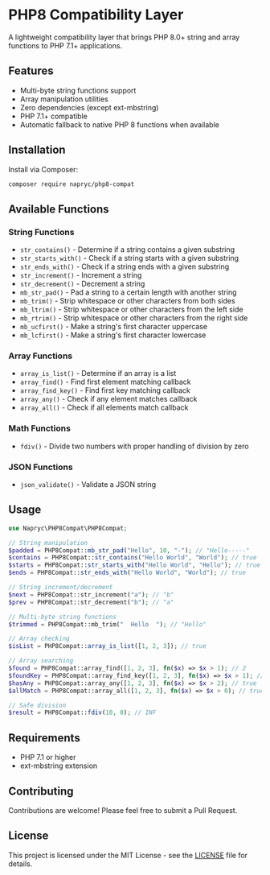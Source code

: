 # PHP8 Compatibility Layer

A lightweight compatibility layer that brings PHP 8.0+ string and array functions to PHP 7.1+ applications.

## Features

- Multi-byte string functions support
- Array manipulation utilities
- Zero dependencies (except ext-mbstring)
- PHP 7.1+ compatible
- Automatic fallback to native PHP 8 functions when available

## Installation

Install via Composer:

```bash
composer require napryc/php8-compat
```


## Available Functions

### String Functions

- `str_contains()` - Determine if a string contains a given substring
- `str_starts_with()` - Check if a string starts with a given substring
- `str_ends_with()` - Check if a string ends with a given substring
- `str_increment()` - Increment a string
- `str_decrement()` - Decrement a string
- `mb_str_pad()` - Pad a string to a certain length with another string
- `mb_trim()` - Strip whitespace or other characters from both sides
- `mb_ltrim()` - Strip whitespace or other characters from the left side
- `mb_rtrim()` - Strip whitespace or other characters from the right side
- `mb_ucfirst()` - Make a string's first character uppercase
- `mb_lcfirst()` - Make a string's first character lowercase
### Array Functions
- `array_is_list()` - Determine if an array is a list
- `array_find()` - Find first element matching callback
- `array_find_key()` - Find first key matching callback
- `array_any()` - Check if any element matches callback
- `array_all()` - Check if all elements match callback

### Math Functions
- `fdiv()` - Divide two numbers with proper handling of division by zero

### JSON Functions
- `json_validate()` - Validate a JSON string
## Usage


```php
use Napryc\PHP8Compat\PHP8Compat;

// String manipulation
$padded = PHP8Compat::mb_str_pad("Hello", 10, "-"); // "Hello-----"
$contains = PHP8Compat::str_contains("Hello World", "World"); // true
$starts = PHP8Compat::str_starts_with("Hello World", "Hello"); // true
$ends = PHP8Compat::str_ends_with("Hello World", "World"); // true

// String increment/decrement
$next = PHP8Compat::str_increment("a"); // "b"
$prev = PHP8Compat::str_decrement("b"); // "a"

// Multi-byte string functions
$trimmed = PHP8Compat::mb_trim("  Hello  "); // "Hello"

// Array checking
$isList = PHP8Compat::array_is_list([1, 2, 3]); // true

// Array searching
$found = PHP8Compat::array_find([1, 2, 3], fn($x) => $x > 1); // 2
$foundKey = PHP8Compat::array_find_key([1, 2, 3], fn($x) => $x > 1); // 1
$hasAny = PHP8Compat::array_any([1, 2, 3], fn($x) => $x > 2); // true
$allMatch = PHP8Compat::array_all([1, 2, 3], fn($x) => $x > 0); // true

// Safe division
$result = PHP8Compat::fdiv(10, 0); // INF
```


## Requirements

- PHP 7.1 or higher
- ext-mbstring extension

## Contributing

Contributions are welcome! Please feel free to submit a Pull Request.

## License

This project is licensed under the MIT License - see the [LICENSE](LICENSE) file for details.
